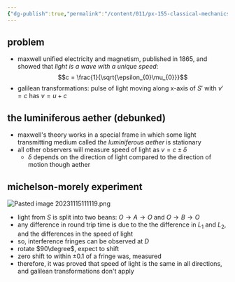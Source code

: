 ```yaml
---
{"dg-publish":true,"permalink":"/content/011/px-155-classical-mechanics-and-special-relativity/special-relativity/px-155-g-foundations-of-special-relativity/px-155-g2-galilean-invariance-and-light/","noteIcon":"1","created":"2025-08-27T13:14:00.902+01:00","updated":"2024-11-26T19:57:59.000+00:00"}
---
```


## problem
- maxwell unified electricity and magnetism, published in 1865, and showed that *light is a wave with a unique speed*:
$$c = \frac{1}{\sqrt{\epsilon_{0}\mu_{0}}}$$
- galilean transformations: pulse of light moving along x-axis of $S'$ with $v'=c$ has $v=u+c$
## the luminiferous aether (debunked)
- maxwell's theory works in a special frame in which some light transmitting medium called *the luminiferous aether* is stationary
- all other observers will measure speed of light as $v = c \pm \delta$
	- $\delta$ depends on the direction of light compared to the direction of motion though aether
## michelson-morely experiment
![Pasted image 20231115111119.png](/img/user/pics/Pasted%20image%2020231115111119.png)
- light from $S$ is split into two beans: $O\to A \to O$ and $O \to B \to O$
- any difference in round trip time is due to the the difference in $L_1$ and $L_2$, and the differences in the speed of light
- so, interference fringes can be observed at $D$
- rotate $90\degree$, expect to shift
- zero shift to within $\pm 0.1$ of a fringe was, measured
- therefore, it was proved that speed of light is the same in all directions, and galilean transformations don't apply